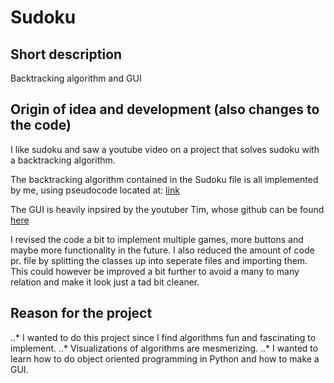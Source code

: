# Sudoku
## Short description
Backtracking algorithm and GUI

## Origin of idea and development (also changes to the code)
I like sudoku and saw a youtube video on a project that solves sudoku with a backtracking algorithm.

The backtracking algorithm contained in the Sudoku file is all implemented by me, using pseudocode located at: [link](https://www.geeksforgeeks.org/sudoku-backtracking-7/)

The GUI is heavily inpsired by the youtuber Tim, whose github can be found [here](https://github.com/techwithtim)

I revised the code a bit to implement multiple games, more buttons and maybe more functionality in the future.
I also reduced the amount of code pr. file by splitting the classes up into seperate files and importing them.
This could however be improved a bit further to avoid a many to many relation and make it look just a tad bit cleaner.

## Reason for the project
..* I wanted to do this project since I find algorithms fun and fascinating to implement.
..* Visualizations of algorithms are mesmerizing.
..* I wanted to learn how to do object oriented programming in Python and how to make a GUI.

